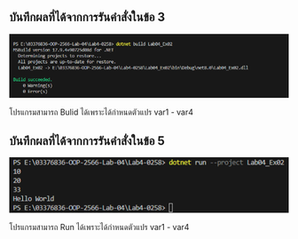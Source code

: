 ## บันทึกผลที่ได้จากการรันคำสั่งในข้อ 3

![](/Pictures/pic_5.png)

โปรแกรมสามารถ Bulid ได้เพราะได้กำหนดตัวแปร var1 - var4

## บันทึกผลที่ได้จากการรันคำสั่งในข้อ 5

![](/Pictures/pic_6.png)

โปรแกรมสามารถ Run ได้เพราะได้กำหนดตัวแปร var1 - var4